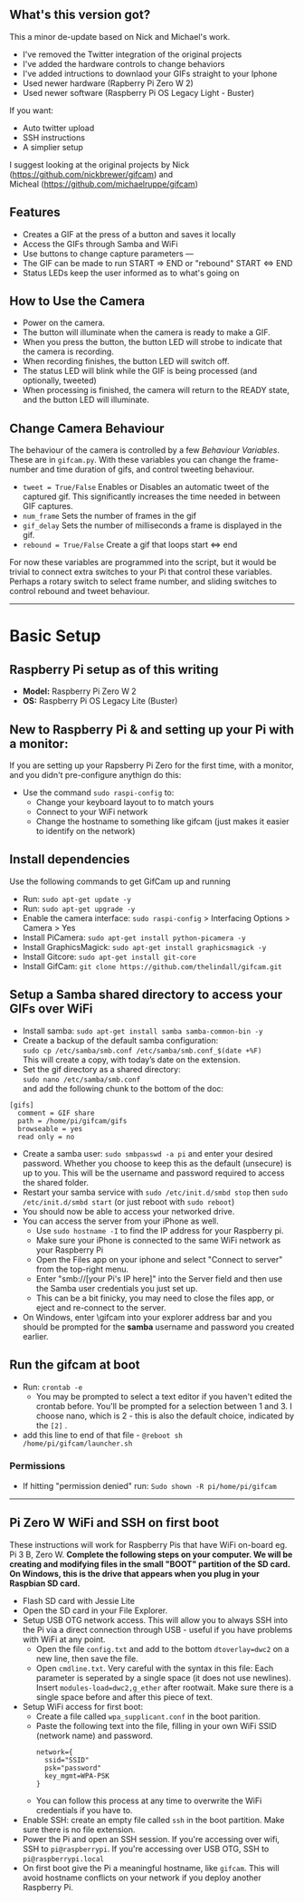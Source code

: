 ## What's this version got?
This a minor de-update based on Nick and Michael's work. 
- I've removed the Twitter integration of the original projects
- I've added the hardware controls to change behaviors 
- I've added intructions to downlaod your GIFs straight to your Iphone
- Used newer hardware (Rapberry Pi Zero W 2)
- Used newer software (Raspberry Pi OS Legacy Light - Buster)   

If you want:
- Auto twitter upload
- SSH instructions 
- A simplier setup 

I suggest looking at the original projects by Nick (https://github.com/nickbrewer/gifcam) and <br>Micheal (https://github.com/michaelruppe/gifcam)

## Features
- Creates a GIF at the press of a button and saves it locally
- Access the GIFs through Samba and WiFi
- Use buttons to change capture parameters
  —
- The GIF can be made to run START => END or "rebound" START <=> END
- Status LEDs keep the user informed as to what's going on

## How to Use the Camera
- Power on the camera.
- The button will illuminate when the camera is ready to make a GIF.
- When you press the button, the button LED will strobe to indicate that the camera is recording.
- When recording finishes, the button LED will switch off.
- The status LED will blink while the GIF is being processed (and optionally, tweeted)
- When processing is finished, the camera will return to the READY state, and the button LED will illuminate.

## Change Camera Behaviour
The behaviour of the camera is controlled by a few _Behaviour Variables_. These are in `gifcam.py`.
With these variables you can change the frame-number and time duration of gifs, and control tweeting behaviour.
- `tweet = True/False` Enables or Disables an automatic tweet of the captured gif. This significantly increases the time needed in between GIF captures.
- `num_frame` Sets the number of frames in the gif
- `gif_delay` Sets the number of milliseconds a frame is displayed in the gif.
- `rebound = True/False` Create a gif that loops start <=> end

For now these variables are programmed into the script, but it would be trivial to connect extra switches to your Pi that control these variables. Perhaps a rotary switch to select frame number, and sliding switches to control rebound and tweet behaviour.


---

# Basic Setup


## Raspberry Pi setup as of this writing
  - **Model:** Raspberry Pi Zero W 2 
  - **OS:** Raspberry Pi OS Legacy Lite (Buster)


## New to Raspberry Pi & and setting up your Pi with a monitor: 
If you are setting up your Rapsberry Pi Zero for the first time, with a monitor, and you didn't pre-configure anythign do this:
  - Use the command `sudo raspi-config` to: 
    -   Change your keyboard layout to  to match yours
    -   Connect to your WiFi network
    -   Change the hostname to something like gifcam (just makes it easier to identify on the network)


## Install dependencies
Use the following commands to get GifCam up and running
  - Run: `sudo apt-get update -y`
  - Run: `sudo apt-get upgrade -y`
  - Enable the camera interface: `sudo raspi-config` > Interfacing Options > Camera > Yes
  - Install PiCamera: `sudo apt-get install python-picamera -y`
  - Install GraphicsMagick: `sudo apt-get install graphicsmagick -y`
  - Install Gitcore: `sudo apt-get install git-core`
  - Install GifCam: `git clone https://github.com/thelindall/gifcam.git`

## Setup a Samba shared directory to access your GIFs over WiFi 
  - Install samba: `sudo apt-get install samba samba-common-bin -y`
  - Create a backup of the default samba configuration: <br> `sudo cp /etc/samba/smb.conf /etc/samba/smb.conf_$(date +%F)` <br> This will create a copy, with today’s date on the extension.
  -  Set the gif directory as a shared directory: <br> `sudo nano /etc/samba/smb.conf` <br> and add the following chunk to the bottom of the doc: <br>

```
[gifs]
  comment = GIF share
  path = /home/pi/gifcam/gifs
  browseable = yes
  read only = no
```
  - Create a samba user: `sudo smbpasswd -a pi` and enter your desired password. Whether you choose to keep this as the default (unsecure) is up to you. This will be the username and password required to access the shared folder.
  - Restart your samba service with `sudo /etc/init.d/smbd stop` then `sudo /etc/init.d/smbd start` (or just reboot with `sudo reboot`)
  - You should now be able to access your networked drive. 
  - You can access the server from your iPhone as well. 
    - Use `sudo hostname -I` to find the IP address for your Raspberry pi.
    - Make sure your iPhone is connected to the same WiFi network as your Raspberry Pi
    - Open the Files app on your iphone and select "Connect to server" from the top-right menu.
    - Enter "smb://[your Pi's IP here]" into the Server field and then use the Samba user credentials you just set up.
    - This can be a bit finicky, you may need to close the files app, or eject and re-connect to the server. 
  - On Windows, enter \\gifcam into your explorer address bar and you should be prompted for the **samba** username and password you created earlier.


## Run the gifcam at boot
  - Run: `crontab -e`
    - You may be prompted to select a text editor if you haven't edited the crontab before. You'll be prompted for a selection between 1 and 3. I choose nano, which is 2 - this is also the default choice, indicated by the `[2]` .
  - add this line to end of that file - `@reboot sh /home/pi/gifcam/launcher.sh`

### Permissions
  - If hitting "permission denied" run: `Sudo shown -R pi/home/pi/gifcam`


---


## Pi Zero W WiFi and SSH on first boot
These instructions will work for Raspberry Pis that have WiFi on-board eg. Pi 3 B, Zero W.
**Complete the following steps on your computer. We will be creating and modifying files in the small "BOOT" partition of the SD card. On Windows, this is the drive that appears when you plug in your Raspbian SD card.**
  - Flash SD card with Jessie Lite
  - Open the SD card in your File Explorer.
  - Setup USB OTG network access. This will allow you to always SSH into the Pi via a direct connection through USB - useful if you have problems with WiFi at any point.
    - Open the file `config.txt` and add to the bottom `dtoverlay=dwc2` on a new line, then save the file.
    - Open `cmdline.txt`. Very careful with the syntax in this file: Each parameter is seperated by a single space (it does not use newlines). Insert `modules-load=dwc2,g_ether` after rootwait. Make sure there is a single space before and after this piece of text.
  - Setup WiFi access for first boot:
    - Create a file called `wpa_supplicant.conf` in the boot parition.
    - Paste the following text into the file, filling in your own WiFi SSID (network name) and password.
      ```
      network={
        ssid="SSID"
        psk="password"
        key_mgmt=WPA-PSK
      }
      ```
    - You can follow this process at any time to overwrite the WiFi credentials if you have to.
  - Enable SSH: create an empty file called `ssh` in the boot partition. Make sure there is no file extension.
  - Power the Pi and open an SSH session. If you're accessing over wifi, SSH to `pi@raspberrypi`. If you're accessing over USB OTG, SSH to `pi@raspberrypi.local`
  - On first boot give the Pi a meaningful hostname, like `gifcam`. This will avoid hostname conflicts on your network if you deploy another Raspberry Pi.
